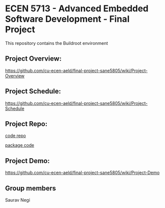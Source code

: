 # ECEN 5713 - Advanced Embedded Software Development - Final Project
This repository contains the Buildroot environment

## Project Overview:
https://github.com/cu-ecen-aeld/final-project-sane5805/wiki/Project-Overview

## Project Schedule:
https://github.com/cu-ecen-aeld/final-project-sane5805/wiki/Project-Schedule

## Project Repo:
[code repo](https://github.com/sane5805/aesd_final_proj_code)

[package code](https://github.com/sane5805/final-project-aesd-utils)

## Project Demo:
https://github.com/cu-ecen-aeld/final-project-sane5805/wiki/Project-Demo

## Group members
Saurav Negi 
